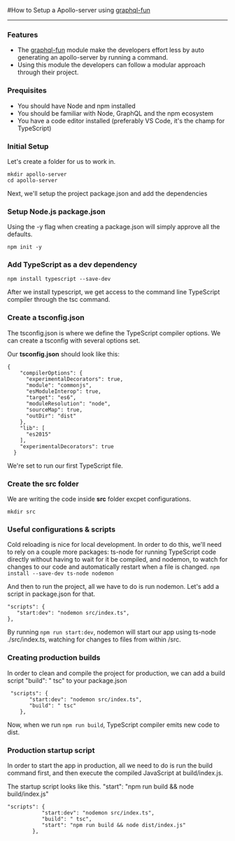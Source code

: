#How to Setup a Apollo-server using  [graphql-fun](https://www.npmjs.com/package/graphql-fun "graphql-fun")

------------


### Features

- The [graphql-fun](https://www.npmjs.com/package/graphql-fun "graphql-fun") module make the developers effort less by auto generating an apollo-server by running a command.
- Using this module the developers can follow a modular approach through their project.

### Prequisites
- You should have Node and npm installed
- You should be familiar with Node, GraphQL and the npm ecosystem
- You have a code editor installed (preferably VS Code, it's the champ for TypeScript)

### Initial Setup
Let's create a folder for us to work in.


    mkdir apollo-server
    cd apollo-server
    
Next, we'll setup the project package.json and add the dependencies

### Setup Node.js package.json
Using the -y flag when creating a package.json will simply approve all the defaults.

`npm init -y`

### Add TypeScript as a dev dependency
`npm install typescript --save-dev`

After we install typescript, we get access to the command line TypeScript compiler through the tsc command.

### Create a tsconfig.json
The tsconfig.json is where we define the TypeScript compiler options. We can create a tsconfig with several options set.

Our **tsconfig.json** should look like this:


    {
        "compilerOptions": {
          "experimentalDecorators": true,
          "module": "commonjs",
          "esModuleInterop": true,
          "target": "es6",
          "moduleResolution": "node",
          "sourceMap": true,
          "outDir": "dist"
        },
        "lib": [
          "es2015"
        ],
        "experimentalDecorators": true
      }

We're set to run our first TypeScript file.

### Create the src folder
We are writing the code inside **src** folder excpet configurations.

`mkdir src`

### Useful configurations & scripts
Cold reloading is nice for local development. In order to do this, we'll need to rely on a couple more packages: ts-node for running TypeScript code directly without having to wait for it be compiled, and nodemon, to watch for changes to our code and automatically restart when a file is changed.
`npm install --save-dev ts-node nodemon`

And then to run the project, all we have to do is run nodemon. Let's add a script in package.json for that.


    "scripts": {
       "start:dev": "nodemon src/index.ts",
    },

By running `npm run start:dev`, nodemon will start our app using ts-node ./src/index.ts, watching for changes to files from within /src.

### Creating production builds
In order to clean and compile the project for production, we can add a build script "build": " tsc" to your package.json


     "scripts": {
           "start:dev": "nodemon src/index.ts",
           "build": " tsc"
        },

Now, when we run `npm run build`, TypeScript compiler emits new code to dist.

### Production startup script
In order to start the app in production, all we need to do is run the build command first, and then execute the compiled JavaScript at build/index.js.

The startup script looks like this.
"start": "npm run build && node build/index.js"


    "scripts": {
               "start:dev": "nodemon src/index.ts",
               "build": " tsc",
               "start": "npm run build && node dist/index.js"
            },

